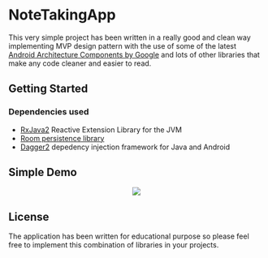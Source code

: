 # NoteTakingApp

This very simple project has been written in a really good and clean way implementing MVP design pattern with the use of some of the latest [Android Architecture Components by Google](https://developer.android.com/topic/libraries/architecture/) and lots of other libraries that make any code cleaner and easier to read.

## Getting Started

### Dependencies used

* [RxJava2](https://github.com/ReactiveX/RxJava) Reactive Extension Library for the JVM
* [Room persistence library](https://developer.android.com/topic/libraries/architecture/room)
* [Dagger2](https://github.com/google/dagger) depedency injection framework for Java and Android


## Simple Demo
<p align="center">
  <img src="https://www.gulf-up.com/08-2018/1533462685671.gif">
</p>

## License

The application has been written for educational purpose so please feel free to implement this combination of libraries in your projects.
